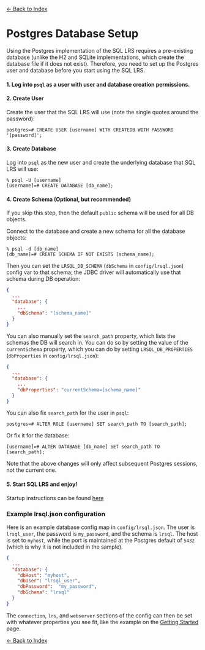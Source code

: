 [<- Back to Index](index.md)

# Postgres Database Setup

Using the Postgres implementation of the SQL LRS requires a pre-existing database (unlike the H2 and SQLite implementations, which create the database file if it does not exist). Therefore, you need to set up the Postgres user and database before you start using the SQL LRS.

#### 1. Log into `psql` as a user with user and database creation permissions.

#### 2. Create User

Create the user that the SQL LRS will use (note the single quotes around the password):
```
postgres=# CREATE USER [username] WITH CREATEDB WITH PASSWORD '[password]';
```

#### 3. Create Database
Log into `psql` as the new user and create the underlying database that SQL LRS will use:
```
% psql -U [username]
[username]=# CREATE DATABASE [db_name];
```

#### 4. Create Schema (Optional, but recommended)

If you skip this step, then the default `public` schema will be used for all DB objects.

Connect to the database and create a new schema for all the database objects:
```
% psql -d [db_name]
[db_name]=# CREATE SCHEMA IF NOT EXISTS [schema_name];
```

Then you can set the `LRSQL_DB_SCHEMA` (`dbSchema` in `config/lrsql.json`) config var to that schema; the JDBC driver will automatically use that schema during DB operation:
```json
{
  ...
  "database": {
    ...
    "dbSchema": "[schema_name]"
  }
}
```

You can also manually set the `search_path` property, which lists the schemas the DB will search in. You can do so by setting the value of the `currentSchema` property, which you can do by setting `LRSQL_DB_PROPERTIES` (`dbProperties` in `config/lrsql.json`):
```json
{
  ...
  "database": {
    ...
    "dbProperties": "currentSchema=[schema_name]"
  }
}
```


You can also fix `search_path` for the user in `psql`:
```
postgres=# ALTER ROLE [username] SET search_path TO [search_path];
```

Or fix it for the database:
```
[username]=# ALTER DATABASE [db_name] SET search_path TO [search_path];
```

Note that the above changes will only affect subsequent Postgres sessions, not the current one.

#### 5. Start SQL LRS and enjoy!

Startup instructions can be found [here](startup.md)

### Example lrsql.json configuration

Here is an example database config map in `config/lrsql.json`. The user is `lrsql_user`, the password is `my_password`, and the schema is `lrsql`. The host is set to `myhost`, while the port is maintained at the Postgres default of `5432` (which is why it is not included in the sample).

```json
{
  ...
  "database": {
    "dbHost": "myhost",
    "dbUser": "lrsql_user",
    "dbPassword":  "my_password",
    "dbSchema": "lrsql"
  }
}
```

The `connection`, `lrs`, and `webserver` sections of the config can then be set with whatever properties you see fit, like the example on the [Getting Started](startup.md) page.

[<- Back to Index](index.md)
